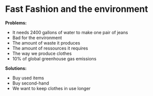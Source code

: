 # Fast Fashion and the environment

**Problems:**

- It needs 2400 gallons of water to make one pair of jeans
- Bad for the environment
- The amount of waste it produces
- The amount of ressources it requires
- The way we produce clothes
- 10% of global greenhouse gas emissions

**Solutions:**

- Buy used items
- Buy second-hand
- We want to keep clothes in use longer